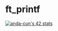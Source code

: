 # ft_printf
[![anda-cun's 42 stats](https://badge42.vercel.app/api/v2/cljrnpnqj002508jsqp67mooz/stats?cursusId=21&coalitionId=111)](https://github.com/JaeSeoKim/badge42)
